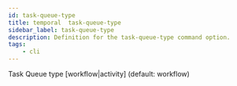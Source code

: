 ```yaml
---
id: task-queue-type
title: temporal  task-queue-type
sidebar_label: task-queue-type
description: Definition for the task-queue-type command option.
tags:
	- cli
---
```


 Task Queue type [workflow|activity] (default: workflow)
